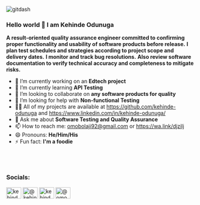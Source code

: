 
![gitdash](https://github.com/kehinde-odunuga/kehinde-odunuga/assets/94455737/91d9d84b-3362-49c9-83f0-4cabd81f6249)

  ### Hello world 👋 I am Kehinde Odunuga


**A result-oriented quality assurance engineer committed to confirming proper functionality and usability of software products before release.**
**I plan test schedules and strategies according to project scope and delivery dates.**
**I monitor and track bug resolutions.**
**Also review software documentation to verify technical accuracy and completeness to mitigate risks.**


- 🔭 I’m currently working on an **Edtech project**
- 🌱 I’m currently learning **API Testing**
- 👯 I’m looking to collaborate on **any software products for quality**
- 🤔 I’m looking for help with **Non-functional Testing**
- 👨‍💻 All of my projects are available at https://github.com/kehinde-odunuga and https://www.linkedin.com/in/kehinde-odunuga/
- 💬 Ask me about **Software Testing and Quality Assurance**
- 📫 How to reach me: omobolaji92@gmail.com or https://wa.link/djzilj
- 😄 Pronouns: **He/Him/His**
- ⚡ Fun fact: **I'm a foodie**
<br />
<br />

<h3 align="left">Socials:</h3>
<p align="left">
<a href="https://linkedin.com/in/kehinde-odunuga" target="blank">
<img align="center" src="https://raw.githubusercontent.com/rahuldkjain/github-profile-readme-generator/master/src/images/icons/Social/linked-in-alt.svg" alt="kehinde-odunuga" height="30" width="40" /></a>
<a href="https://instagram.com/@kehindeodunuga_" target="blank">
<img align="center" src="https://raw.githubusercontent.com/rahuldkjain/github-profile-readme-generator/master/src/images/icons/Social/instagram.svg" alt="@kehindeodunuga_" height="30" width="40" /></a>
<a href="https://twitter.com/kehindeodunuga_" target="blank">
<img align="center" src="https://raw.githubusercontent.com/rahuldkjain/github-profile-readme-generator/master/src/images/icons/Social/twitter.svg" alt="kehindeodunuga_" height="30" width="40" /></a>
<a href="https://medium.com/@omobolaji92" target="blank">
<img align="center" src="https://raw.githubusercontent.com/rahuldkjain/github-profile-readme-generator/master/src/images/icons/Social/medium.svg" alt="@omobolaji92" height="30" width="40" /></a>
</p>
